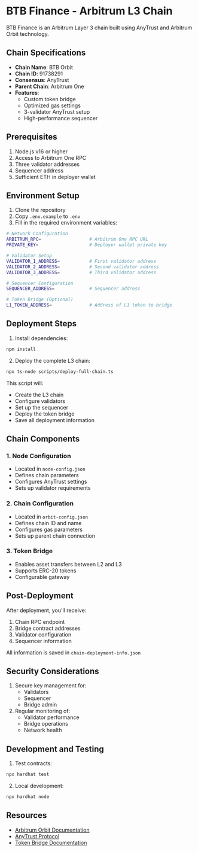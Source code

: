 # BTB Finance - Arbitrum L3 Chain

BTB Finance is an Arbitrum Layer 3 chain built using AnyTrust and Arbitrum Orbit technology.

## Chain Specifications

- **Chain Name**: BTB Orbit
- **Chain ID**: 91738291
- **Consensus**: AnyTrust
- **Parent Chain**: Arbitrum One
- **Features**:
  - Custom token bridge
  - Optimized gas settings
  - 3-validator AnyTrust setup
  - High-performance sequencer

## Prerequisites

1. Node.js v16 or higher
2. Access to Arbitrum One RPC
3. Three validator addresses
4. Sequencer address
5. Sufficient ETH in deployer wallet

## Environment Setup

1. Clone the repository
2. Copy `.env.example` to `.env`
3. Fill in the required environment variables:

```bash
# Network Configuration
ARBITRUM_RPC=                  # Arbitrum One RPC URL
PRIVATE_KEY=                   # Deployer wallet private key

# Validator Setup
VALIDATOR_1_ADDRESS=           # First validator address
VALIDATOR_2_ADDRESS=           # Second validator address
VALIDATOR_3_ADDRESS=           # Third validator address

# Sequencer Configuration
SEQUENCER_ADDRESS=             # Sequencer address

# Token Bridge (Optional)
L1_TOKEN_ADDRESS=              # Address of L1 token to bridge
```

## Deployment Steps

1. Install dependencies:
```bash
npm install
```

2. Deploy the complete L3 chain:
```bash
npx ts-node scripts/deploy-full-chain.ts
```

This script will:
- Create the L3 chain
- Configure validators
- Set up the sequencer
- Deploy the token bridge
- Save all deployment information

## Chain Components

### 1. Node Configuration
- Located in `node-config.json`
- Defines chain parameters
- Configures AnyTrust settings
- Sets up validator requirements

### 2. Chain Configuration
- Located in `orbit-config.json`
- Defines chain ID and name
- Configures gas parameters
- Sets up parent chain connection

### 3. Token Bridge
- Enables asset transfers between L2 and L3
- Supports ERC-20 tokens
- Configurable gateway

## Post-Deployment

After deployment, you'll receive:
1. Chain RPC endpoint
2. Bridge contract addresses
3. Validator configuration
4. Sequencer information

All information is saved in `chain-deployment-info.json`

## Security Considerations

1. Secure key management for:
   - Validators
   - Sequencer
   - Bridge admin
2. Regular monitoring of:
   - Validator performance
   - Bridge operations
   - Network health

## Development and Testing

1. Test contracts:
```bash
npx hardhat test
```

2. Local development:
```bash
npx hardhat node
```

## Resources

- [Arbitrum Orbit Documentation](https://docs.arbitrum.io/launch-orbit-chain/orbit-gentle-introduction)
- [AnyTrust Protocol](https://docs.arbitrum.io/how-arbitrum-works/anytrust-protocol)
- [Token Bridge Documentation](https://docs.arbitrum.io/bridge-tokens/token-bridge-basics)
